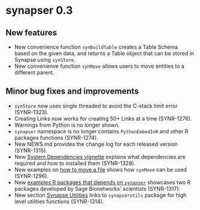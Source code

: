 # synapser 0.3

## New features

* New convenience function `synBuildTable` creates a Table Schema based on the given data, and returns a Table object that can be stored in Synapse using `synStore`.
* New convenienve function `synMove` allows users to move entities to a different parent.

## Minor bug fixes and improvements

* `synStore` now uses single threaded to avoid the C-stack limit error (SYNR-1323).
* Creating Links now works for creating 50+ Links at a time (SYNR-1276).
* Warnings from Python is no longer shown.
* `synapser` namespace is no longer contains `PythonEmbedInR` and other R packages functions (SYNR-1274).
* New NEWS.md provides the change log for each released version (SYNR-1315).
* New [System Dependencies vignette](./articles/systemDependencies.html) explains what dependencies are required and how to installed them (SYNR-1328).
* New examples on [how to move a file](./articles/synapser.html#organizing-data-in-a-project) shows how `synMove` can be used (SYNR-1296).
* New [examples R packages that depends on `synapser`](https://github.com/Sage-Bionetworks/synapser#usage) showcases two R packages developed by Sage Bionetworks' scientists (SYNR-1317).
* New section [Synapse Utilities](./articles/synapser.html#synapse-utilities) links to `synapserutils` package for high level utilities functions (SYNR-1314).

